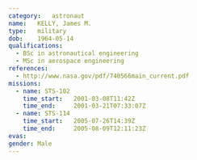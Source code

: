 ```yaml
---
category:	astronaut
name:	KELLY, James M.
type:	military
dob:	1964-05-14
qualifications:
  - BSc in astronautical engineering
  - MSc in aerospace engineering
references:
  - http://www.nasa.gov/pdf/740566main_current.pdf
missions:
  - name: STS-102
    time_start:   2001-03-08T11:42Z
    time_end:     2001-03-21T07:33:07Z
  - name: STS-114
    time_start:   2005-07-26T14:39Z
    time_end:     2005-08-09T12:11:23Z
evas:
gender:	Male
---
```

